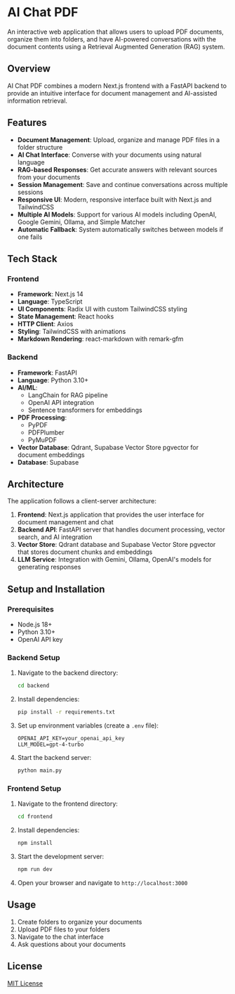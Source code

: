 # AI Chat PDF

An interactive web application that allows users to upload PDF documents, organize them into folders, and have AI-powered conversations with the document contents using a Retrieval Augmented Generation (RAG) system.

## Overview

AI Chat PDF combines a modern Next.js frontend with a FastAPI backend to provide an intuitive interface for document management and AI-assisted information retrieval. 

## Features

- **Document Management**: Upload, organize and manage PDF files in a folder structure
- **AI Chat Interface**: Converse with your documents using natural language
- **RAG-based Responses**: Get accurate answers with relevant sources from your documents
- **Session Management**: Save and continue conversations across multiple sessions
- **Responsive UI**: Modern, responsive interface built with Next.js and TailwindCSS
- **Multiple AI Models**: Support for various AI models including OpenAI, Google Gemini, Ollama, and Simple Matcher
- **Automatic Fallback**: System automatically switches between models if one fails

## Tech Stack

### Frontend
- **Framework**: Next.js 14
- **Language**: TypeScript
- **UI Components**: Radix UI with custom TailwindCSS styling
- **State Management**: React hooks
- **HTTP Client**: Axios
- **Styling**: TailwindCSS with animations
- **Markdown Rendering**: react-markdown with remark-gfm

### Backend
- **Framework**: FastAPI
- **Language**: Python 3.10+
- **AI/ML**:
  - LangChain for RAG pipeline
  - OpenAI API integration
  - Sentence transformers for embeddings
- **PDF Processing**:
  - PyPDF
  - PDFPlumber
  - PyMuPDF
- **Vector Database**: Qdrant, Supabase Vector Store pgvector for document embeddings
- **Database**: Supabase

## Architecture

The application follows a client-server architecture:

1. **Frontend**: Next.js application that provides the user interface for document management and chat
2. **Backend API**: FastAPI server that handles document processing, vector search, and AI integration
3. **Vector Store**: Qdrant database and Supabase Vector Store pgvector that stores document chunks and embeddings
4. **LLM Service**: Integration with Gemini, Ollama, OpenAI's models for generating responses

## Setup and Installation

### Prerequisites
- Node.js 18+
- Python 3.10+
- OpenAI API key

### Backend Setup
1. Navigate to the backend directory:
   ```bash
   cd backend
   ```

2. Install dependencies:
   ```bash
   pip install -r requirements.txt
   ```

3. Set up environment variables (create a `.env` file):
   ```
   OPENAI_API_KEY=your_openai_api_key
   LLM_MODEL=gpt-4-turbo
   ```

4. Start the backend server:
   ```bash
   python main.py
   ```

### Frontend Setup
1. Navigate to the frontend directory:
   ```bash
   cd frontend
   ```

2. Install dependencies:
   ```bash
   npm install
   ```

3. Start the development server:
   ```bash
   npm run dev
   ```

4. Open your browser and navigate to `http://localhost:3000`

## Usage

1. Create folders to organize your documents
2. Upload PDF files to your folders
3. Navigate to the chat interface
4. Ask questions about your documents


## License

[MIT License](LICENSE)

